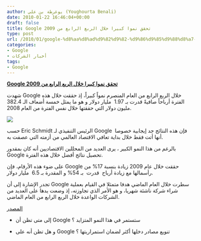 ```yaml
---
author: يوغرطة بن علي (Youghourta Benali)
date: 2010-01-22 16:46:04+00:00
draft: false
title: Google تحقق نموا كبيرا خلال الربع الرابع من 2009
type: post
url: /2010/01/google-%d8%aa%d8%ad%d9%82%d9%82-%d9%86%d9%85%d9%88%d8%a7-%d9%83%d8%a8%d9%8a%d8%b1%d8%a7-%d8%ae%d9%84%d8%a7%d9%84-%d8%a7%d9%84%d8%b1%d8%a8%d8%b9-%d8%a7%d9%84%d8%b1%d8%a7%d8%a8%d8%b9-%d9%85%d9%86-2009/
categories:
- Google
- أخبار الشركات
tags:
- Google
---
```


[**Google تحقق نموا كبيرا خلال الربع الرابع من 2009**](http://www.it-scoop.com/2010/01/google-%d8%aa%d8%ad%d9%82%d9%82-%d9%86%d9%85%d9%88%d8%a7-%d9%83%d8%a8%d9%8a%d8%b1%d8%a7-%d8%ae%d9%84%d8%a7%d9%84-%d8%a7%d9%84%d8%b1%d8%a8%d8%b9-%d8%a7%d9%84%d8%b1%d8%a7%d8%a8%d8%b9-%d9%85%d9%86-2009/)


شهدت Google خلال الربع الرابع من العام المنصرم نمواً كبيراً، إذ حققت خلال هذه الفترة أرباحاً صافيةً قدرت بـ 1.97  مليار دولار و هو ما يمثل خمسة أضعاف الـ 382.4 مليون دولار التي حققتها خلال نفس الفترة من العام 2008.

[![](http://www.it-scoop.com/wp-content/uploads/2010/01/google-money.jpg)
](http://www.it-scoop.com/wp-content/uploads/2010/01/google-money.jpg)

حسب Eric Schmidt الرئيس التنفيذي لـ Google  فإن هذه النتائج جد إيجابية خصوصا أنها أتت فقط خلال بداية تعافي الاقتصاد العالمي من أزمته التي عصفت به.

بالرغم من هذا النمو الكبير ، يرى العديد من المحللين الاقتصاديين أنه كان بمقدور Google تحصيل نتائج أفضل خلال هذه الفترة.

على ضوء هذه الأرقام، فإن Google حققت خلال عام 2009 زيادة بنسبة 17% من رأسمالها مع زيادة أرباح  قدرت  بـ 54% و المقدرة بـ 6.5  مليار دولار.

تجدر الإشارة إلى أن Google سطرت خلال العام الماضي هدفا متمثلا في القيام بعملية شراء شركة ناشئة شهريا، و هو الأمر الذي تجاوزته، إذ وضعت يدها على العديد من الشركات الواعدة خلال الربع الرابع من العام الماضي.

[المصدر](http://www.washingtonpost.com/wp-dyn/content/article/2010/01/21/AR2010012104408.html)

- إلى متى تظن أن Google ستستمر في هذا النمو المتزايد ؟

- و هل تظن أنه على Google تنويع مصادر دخلها أكثر لضمان استمراريتها ؟
